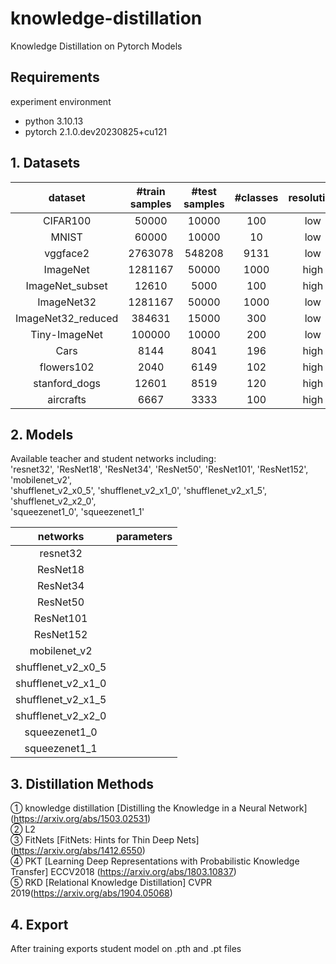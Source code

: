 # knowledge-distillation
Knowledge Distillation on Pytorch Models

## Requirements

experiment environment
- python 3.10.13
- pytorch 2.1.0.dev20230825+cu121


## 1. Datasets  

|dataset |#train samples|#test samples|#classes|resolution|  
|:-------:|:-------:|:-------:|:-------:|:-------:|  
|CIFAR100|50000|10000|100|low|  
|MNIST|60000|10000|10|low|  
|vggface2|2763078|548208|9131|low|  
|ImageNet|1281167|50000|1000|high|
|ImageNet_subset|12610|5000|100|high|  
|ImageNet32|1281167|50000|1000|low|
|ImageNet32_reduced|384631|15000|300|low|
|Tiny-ImageNet|100000|10000|200|low|  
|Cars|8144|8041|196|high|  
|flowers102|2040|6149|102|high|  
|stanford_dogs|12601|8519|120|high|  
|aircrafts|6667|3333|100|high|  

## 2. Models
Available teacher and student networks including:  
'resnet32', 'ResNet18', 'ResNet34', 'ResNet50', 'ResNet101', 'ResNet152',  
'mobilenet_v2',  
'shufflenet_v2_x0_5', 'shufflenet_v2_x1_0', 'shufflenet_v2_x1_5', 'shufflenet_v2_x2_0',  
'squeezenet1_0', 'squeezenet1_1'  

|networks|parameters|  
|:-------:|:-------:|  
|resnet32||   
|ResNet18||   
|ResNet34||   
|ResNet50||   
|ResNet101||  
|ResNet152||  
|mobilenet_v2||  
|shufflenet_v2_x0_5||  
|shufflenet_v2_x1_0||  
|shufflenet_v2_x1_5||  
|shufflenet_v2_x2_0||  
|squeezenet1_0||  
|squeezenet1_1||  

## 3. Distillation Methods  
① knowledge distillation [Distilling the Knowledge in a Neural Network] (https://arxiv.org/abs/1503.02531)  
② L2  
③ FitNets [FitNets: Hints for Thin Deep Nets] (https://arxiv.org/abs/1412.6550)  
④ PKT [Learning Deep Representations with Probabilistic Knowledge Transfer] ECCV2018 (https://arxiv.org/abs/1803.10837)  
⑤ RKD [Relational Knowledge Distillation] CVPR 2019(https://arxiv.org/abs/1904.05068)  

## 4. Export  
After training exports student model on .pth and .pt files
